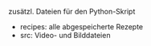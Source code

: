 zusätzl. Dateien für den Python-Skript

- recipes: alle abgespeicherte Rezepte
- src: Video- und Bilddateien